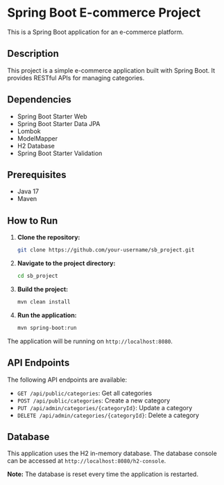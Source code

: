 # Spring Boot E-commerce Project

This is a Spring Boot application for an e-commerce platform.

## Description

This project is a simple e-commerce application built with Spring Boot. It provides RESTful APIs for managing categories.

## Dependencies

- Spring Boot Starter Web
- Spring Boot Starter Data JPA
- Lombok
- ModelMapper
- H2 Database
- Spring Boot Starter Validation

## Prerequisites

- Java 17
- Maven

## How to Run

1. **Clone the repository:**
   ```bash
   git clone https://github.com/your-username/sb_project.git
   ```
2. **Navigate to the project directory:**
   ```bash
   cd sb_project
   ```
3. **Build the project:**
   ```bash
   mvn clean install
   ```
4. **Run the application:**
   ```bash
   mvn spring-boot:run
   ```

The application will be running on `http://localhost:8080`.

## API Endpoints

The following API endpoints are available:

- `GET /api/public/categories`: Get all categories
- `POST /api/public/categories`: Create a new category
- `PUT /api/admin/categories/{categoryId}`: Update a category
- `DELETE /api/admin/categories/{categoryId}`: Delete a category

## Database

This application uses the H2 in-memory database. The database console can be accessed at `http://localhost:8080/h2-console`.

**Note:** The database is reset every time the application is restarted.
